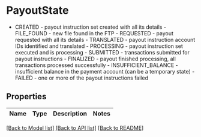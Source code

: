 # PayoutState

- CREATED - payout instruction set created with all its details - FILE_FOUND - new file found in the FTP - REQUESTED - payout requested with all its details - TRANSLATED - payout instruction account IDs identified and translated - PROCESSING - payout instruction set executed and is processing - SUBMITTED - transactions submitted for payout instructions - FINALIZED - payout finished processing, all transactions processed successfully - INSUFFICIENT_BALANCE - insufficient balance in the payment account (can be a temporary state) - FAILED - one or more of the payout instructions failed 

## Properties
Name | Type | Description | Notes
------------ | ------------- | ------------- | -------------

[[Back to Model list]](../README.md#documentation-for-models) [[Back to API list]](../README.md#documentation-for-api-endpoints) [[Back to README]](../README.md)


